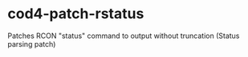 cod4-patch-rstatus
==================

Patches RCON "status" command to output without truncation (Status parsing patch)
